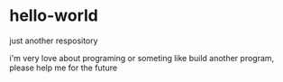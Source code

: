 # hello-world
just another respository


i'm very love about programing or someting like build another program, please help me for the future
